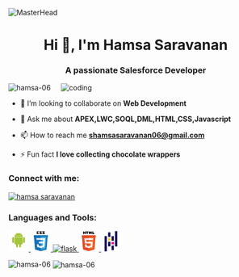 ![MasterHead](https://360smsapp.com/wp-content/uploads/2018/12/Header-4-thegem-blog-default.png)
<h1 align="center">Hi 👋, I'm Hamsa Saravanan</h1>
<h3 align="center">A passionate Salesforce Developer</h3>
<img align="right" alt="coding" width="400" src="https://miro.medium.com/max/1400/1*qdAW1TjCN57h1lbuuzvchg.gif">

<p align="left"> <img src="https://komarev.com/ghpvc/?username=hamsa-06&label=Profile%20views&color=0e75b6&style=flat" alt="hamsa-06" /> </p>

- 👯 I’m looking to collaborate on **Web Development**

- 💬 Ask me about **APEX,LWC,SOQL,DML,HTML,CSS,Javascript**

- 📫 How to reach me **shamsasaravanan06@gmail.com**

- ⚡ Fun fact **I love collecting chocolate wrappers**

<h3 align="left">Connect with me:</h3>
<p align="left">
<a href="https://linkedin.com/in/hamsa saravanan" target="blank"><img align="center" src="https://raw.githubusercontent.com/rahuldkjain/github-profile-readme-generator/master/src/images/icons/Social/linked-in-alt.svg" alt="hamsa saravanan" height="30" width="40" /></a>
</p>

<h3 align="left">Languages and Tools:</h3>
<p align="left"> <a href="https://developer.android.com" target="_blank" rel="noreferrer"> <img src="https://raw.githubusercontent.com/devicons/devicon/master/icons/android/android-original-wordmark.svg" alt="android" width="40" height="40"/> </a> <a href="https://www.w3schools.com/css/" target="_blank" rel="noreferrer"> <img src="https://raw.githubusercontent.com/devicons/devicon/master/icons/css3/css3-original-wordmark.svg" alt="css3" width="40" height="40"/> </a> <a href="https://flask.palletsprojects.com/" target="_blank" rel="noreferrer"> <img src="https://www.vectorlogo.zone/logos/pocoo_flask/pocoo_flask-icon.svg" alt="flask" width="40" height="40"/> </a> <a href="https://www.w3.org/html/" target="_blank" rel="noreferrer"> <img src="https://raw.githubusercontent.com/devicons/devicon/master/icons/html5/html5-original-wordmark.svg" alt="html5" width="40" height="40"/> </a> <a href="https://pandas.pydata.org/" target="_blank" rel="noreferrer"> <img src="https://raw.githubusercontent.com/devicons/devicon/2ae2a900d2f041da66e950e4d48052658d850630/icons/pandas/pandas-original.svg" alt="pandas" width="40" height="40"/> </a> </p>

<p><img align="left" src="https://github-readme-stats.vercel.app/api/top-langs?username=hamsa-06&show_icons=true&locale=en&layout=compact" alt="hamsa-06" /></p>

<p>&nbsp;<img align="center" src="https://github-readme-stats.vercel.app/api?username=hamsa-06&show_icons=true&locale=en" alt="hamsa-06" /></p>
